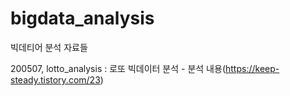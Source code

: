 # bigdata_analysis
빅데티어 분석 자료들


200507, lotto_analysis : 로또 빅데이터 분석 - 분석 내용(https://keep-steady.tistory.com/23)
